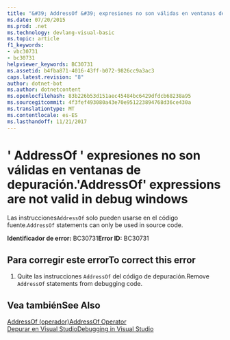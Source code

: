 ```yaml
---
title: "&#39; AddressOf &#39; expresiones no son válidas en ventanas de depuración."
ms.date: 07/20/2015
ms.prod: .net
ms.technology: devlang-visual-basic
ms.topic: article
f1_keywords:
- vbc30731
- bc30731
helpviewer_keywords: BC30731
ms.assetid: b4fba871-4016-43ff-b072-9826cc9a3ac3
caps.latest.revision: "8"
author: dotnet-bot
ms.author: dotnetcontent
ms.openlocfilehash: 83b226b53d151aec45484bc6429dfdcb68238a95
ms.sourcegitcommit: 4f3fef493080a43e70e951223894768d36ce430a
ms.translationtype: MT
ms.contentlocale: es-ES
ms.lasthandoff: 11/21/2017
---
```

# <a name="39addressof39-expressions-are-not-valid-in-debug-windows"></a><span data-ttu-id="4746e-102">&#39; AddressOf &#39; expresiones no son válidas en ventanas de depuración.</span><span class="sxs-lookup"><span data-stu-id="4746e-102">&#39;AddressOf&#39; expressions are not valid in debug windows</span></span>
<span data-ttu-id="4746e-103">Las instrucciones`AddressOf` solo pueden usarse en el código fuente.</span><span class="sxs-lookup"><span data-stu-id="4746e-103">`AddressOf` statements can only be used in source code.</span></span>  
  
 <span data-ttu-id="4746e-104">**Identificador de error:** BC30731</span><span class="sxs-lookup"><span data-stu-id="4746e-104">**Error ID:** BC30731</span></span>  
  
## <a name="to-correct-this-error"></a><span data-ttu-id="4746e-105">Para corregir este error</span><span class="sxs-lookup"><span data-stu-id="4746e-105">To correct this error</span></span>  
  
1.  <span data-ttu-id="4746e-106">Quite las instrucciones `AddressOf` del código de depuración.</span><span class="sxs-lookup"><span data-stu-id="4746e-106">Remove `AddressOf` statements from debugging code.</span></span>  
  
## <a name="see-also"></a><span data-ttu-id="4746e-107">Vea también</span><span class="sxs-lookup"><span data-stu-id="4746e-107">See Also</span></span>  
 [<span data-ttu-id="4746e-108">AddressOf (operador)</span><span class="sxs-lookup"><span data-stu-id="4746e-108">AddressOf Operator</span></span>](../../visual-basic/language-reference/operators/addressof-operator.md)  
 [<span data-ttu-id="4746e-109">Depurar en Visual Studio</span><span class="sxs-lookup"><span data-stu-id="4746e-109">Debugging in Visual Studio</span></span>](/visualstudio/debugger/debugging-in-visual-studio)
